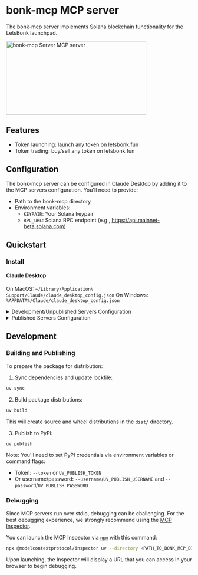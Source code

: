 # bonk-mcp MCP server

The bonk-mcp server implements Solana blockchain functionality for the LetsBonk launchpad.

<a href="https://glama.ai/mcp/servers/@bjoernbonk/letsbonk_mcp_server">
  <img width="380" height="200" src="https://glama.ai/mcp/servers/@bjoernbonk/letsbonk_mcp_server/badge" alt="bonk-mcp Server MCP server" />
</a>

## Features
- Token launching: launch any token on letsbonk.fun
- Token trading: buy/sell any token on letsbonk.fun

## Configuration

The bonk-mcp server can be configured in Claude Desktop by adding it to the MCP servers configuration. You'll need to provide:
- Path to the bonk-mcp directory
- Environment variables:
  - `KEYPAIR`: Your Solana keypair
  - `RPC_URL`: Solana RPC endpoint (e.g., https://api.mainnet-beta.solana.com)

## Quickstart

### Install

#### Claude Desktop

On MacOS: `~/Library/Application\ Support/Claude/claude_desktop_config.json`
On Windows: `%APPDATA%/Claude/claude_desktop_config.json`

<details>
  <summary>Development/Unpublished Servers Configuration</summary>
  
  ```json
  "mcpServers": {
    "bonk-mcp": {
      "command": "uv",
      "args": [
        "--directory",
        "<PATH_TO_BONK_MCP_DIRECTORY>/bonk-mcp",
        "run",
        "bonk-mcp"
      ],
      "env": {
        "KEYPAIR": "<YOUR_SOLANA_KEYPAIR>",
        "RPC_URL": "https://api.mainnet-beta.solana.com"
      }
    }
  }
  ```
</details>

<details>
  <summary>Published Servers Configuration</summary>
  
  ```json
  "mcpServers": {
    "bonk-mcp": {
      "command": "uvx",
      "args": [
        "bonk-mcp"
      ],
      "env": {
        "KEYPAIR": "<YOUR_SOLANA_KEYPAIR>",
        "RPC_URL": "https://api.mainnet-beta.solana.com"
      }
    }
  }
  ```
</details>

## Development

### Building and Publishing

To prepare the package for distribution:

1. Sync dependencies and update lockfile:
```bash
uv sync
```

2. Build package distributions:
```bash
uv build
```

This will create source and wheel distributions in the `dist/` directory.

3. Publish to PyPI:
```bash
uv publish
```

Note: You'll need to set PyPI credentials via environment variables or command flags:
- Token: `--token` or `UV_PUBLISH_TOKEN`
- Or username/password: `--username`/`UV_PUBLISH_USERNAME` and `--password`/`UV_PUBLISH_PASSWORD`

### Debugging

Since MCP servers run over stdio, debugging can be challenging. For the best debugging
experience, we strongly recommend using the [MCP Inspector](https://github.com/modelcontextprotocol/inspector).

You can launch the MCP Inspector via [`npm`](https://docs.npmjs.com/downloading-and-installing-node-js-and-npm) with this command:

```bash
npx @modelcontextprotocol/inspector uv --directory <PATH_TO_BONK_MCP_DIRECTORY>/bonk-mcp run bonk-mcp
```

Upon launching, the Inspector will display a URL that you can access in your browser to begin debugging.